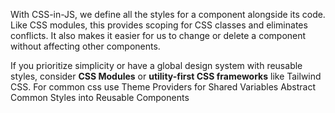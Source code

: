 With CSS-in-JS, we define all the styles for a component alongside its code. Like CSS modules, this provides scoping for CSS classes and eliminates conflicts. It also makes it easier for us to change or delete a component without affecting other components.

If you prioritize simplicity or have a global design system with reusable styles, consider **CSS Modules** or **utility-first CSS frameworks** like Tailwind CSS.
For common css use
	Theme Providers for Shared Variables
	Abstract Common Styles into Reusable Components
